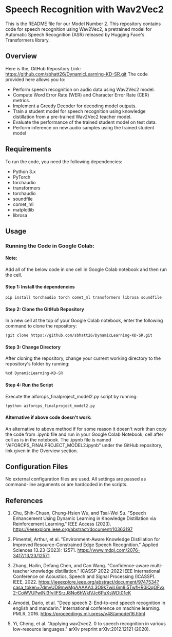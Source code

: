 # Speech Recognition with Wav2Vec2

This is the README file for our Model Number 2.
This repository contains code for speech recognition using Wav2Vec2, a pretrained model for Automatic Speech Recognition (ASR) released by Hugging Face's Transformers library.

## Overview

Here is the, GitHub Repository Link: https://github.com/sbhatt26/DynamicLearning-KD-SR.git
The code provided here allows you to:
- Perform speech recognition on audio data using Wav2Vec2 model.
- Compute Word Error Rate (WER) and Character Error Rate (CER) metrics.
- Implement a Greedy Decoder for decoding model outputs.
- Train a student model for speech recognition using knowledge distillation from a pre-trained Wav2Vec2 teacher model.
- Evaluate the performance of the trained student model on test data.
- Perform inference on new audio samples using the trained student model

## Requirements

To run the code, you need the following dependencies:
- Python 3.x
- PyTorch
- torchaudio
- transformers
- torchaudio
- soundfile
- comet_ml
- matplotlib
- librosa

## Usage

### Running the Code in Google Colab:

#### Note:
Add all of the below code in one cell in Google Colab notebook and then run the cell.

#### Step 1: Install the dependencies

```bash
pip install torchaudio torch comet_ml transformers librosa soundfile
```

#### Step 2: Clone the GitHub Repository

In a new cell at the top of your Google Colab notebook, enter the following command to clone the repository:

```bash
!git clone https://github.com/sbhatt26/DynamicLearning-KD-SR.git
```

#### Step 3: Change Directory
After cloning the repository, change your current working directory to the repository's folder by running:

```bash
%cd DynamicLearning-KD-SR
```

#### Step 4: Run the Script
Execute the aiforcps_finalproject_model2.py script by running:

```bash
!python aiforcps_finalproject_model2.py
```

#### Alternative if above code doesn't work:

An alternative to above method if for some reason it doesn't work than copy the code from .ipynb file and run in your Google Colab Notebook, cell after cell as is in the notebook. The .ipynb file is named "AIFORCPS_FINALPROJECT_MODEL2.ipynb" under the GitHub repository, link given in the Overview section.

## Configuration Files

No external configuration files are used. All settings are passed as command-line arguments or are hardcoded in the scripts.

## References

1. Chu, Shih-Chuan, Chung-Hsien Wu, and Tsai-Wei Su. "Speech Enhancement Using Dynamic Learning in Knowledge Distillation via Reinforcement Learning." IEEE Access (2023). https://ieeexplore.ieee.org/abstract/document/10363197

2. Pimentel, Arthur, et al. "Environment-Aware Knowledge Distillation for Improved Resource-Constrained Edge Speech Recognition." Applied Sciences 13.23 (2023): 12571. https://www.mdpi.com/2076-3417/13/23/12571

3. Zhang, Hailin, Defang Chen, and Can Wang. "Confidence-aware multi-teacher knowledge distillation." ICASSP 2022-2022 IEEE International Conference on Acoustics, Speech and Signal Processing (ICASSP). IEEE, 2022. https://ieeexplore.ieee.org/abstract/document/9747534?casa_token=7dmvUD9mwMgAAAAA:L3O9k7wiL6m8i5TwfHR0iQqOFvx2-CoWVUPwlNl3fvIlFSrzJ8No6hWklVJc6PuXsWDt01eK

4. Amodei, Dario, et al. "Deep speech 2: End-to-end speech recognition in english and mandarin." International conference on machine learning. PMLR, 2016. https://proceedings.mlr.press/v48/amodei16.html

5. Yi, Cheng, et al. "Applying wav2vec2. 0 to speech recognition in various low-resource languages." arXiv preprint arXiv:2012.12121 (2020).
